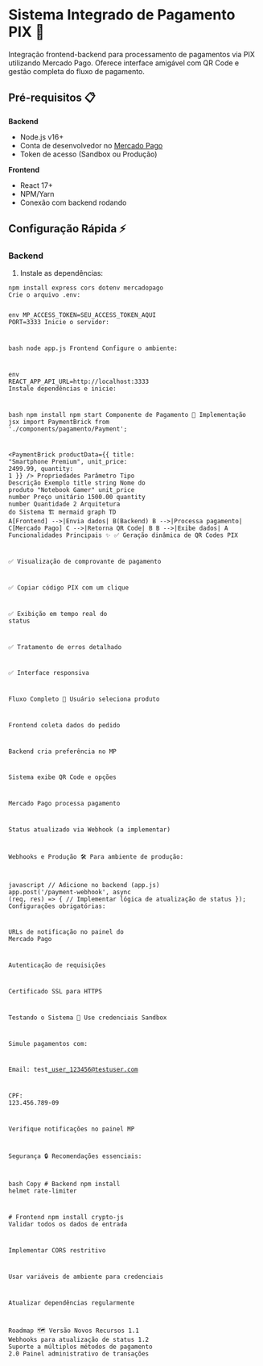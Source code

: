 <h1 class="code-line" data-line-start=0 data-line-end=1 ><a id="Sistema_Integrado_de_Pagamento_PIX__0"></a>Sistema Integrado de Pagamento PIX 🚀</h1>
<p class="has-line-data" data-line-start="2" data-line-end="3">Integração frontend-backend para processamento de pagamentos via PIX utilizando Mercado Pago. Oferece interface amigável com QR Code e gestão completa do fluxo de pagamento.</p>
<h2 class="code-line" data-line-start=4 data-line-end=5 ><a id="Prrequisitos__4"></a>Pré-requisitos 📋</h2>
<p class="has-line-data" data-line-start="6" data-line-end="7"><strong>Backend</strong></p>
<ul>
<li class="has-line-data" data-line-start="7" data-line-end="8">Node.js v16+</li>
<li class="has-line-data" data-line-start="8" data-line-end="9">Conta de desenvolvedor no <a href="https://www.mercadopago.com.br/">Mercado Pago</a></li>
<li class="has-line-data" data-line-start="9" data-line-end="11">Token de acesso (Sandbox ou Produção)</li>
</ul>
<p class="has-line-data" data-line-start="11" data-line-end="12"><strong>Frontend</strong></p>
<ul>
<li class="has-line-data" data-line-start="12" data-line-end="13">React 17+</li>
<li class="has-line-data" data-line-start="13" data-line-end="14">NPM/Yarn</li>
<li class="has-line-data" data-line-start="14" data-line-end="16">Conexão com backend rodando</li>
</ul>
<h2 class="code-line" data-line-start=16 data-line-end=17 ><a id="Configurao_Rpida__16"></a>Configuração Rápida ⚡</h2>
<h3 class="code-line" data-line-start=18 data-line-end=19 ><a id="Backend_18"></a>Backend</h3>
<ol>
<li class="has-line-data" data-line-start="19" data-line-end="20">Instale as dependências:</li>
</ol>
<pre><code class="has-line-data" data-line-start="21" data-line-end="148" class="language-bash">npm install express cors dotenv mercadopago
Crie o arquivo .env:

env
MP_ACCESS_TOKEN=SEU_ACCESS_TOKEN_AQUI
PORT=<span class="hljs-number">3333</span>
Inicie o servidor:

bash
node app.js
Frontend
Configure o ambiente:

env
REACT_APP_API_URL=http://localhost:<span class="hljs-number">3333</span>
Instale dependências e inicie:

bash
npm install
npm start
Componente de Pagamento 💎
Implementação
jsx
import PaymentBrick from <span class="hljs-string">'./components/pagamento/Payment'</span>;

&lt;PaymentBrick 
  productData={{
    title: <span class="hljs-string">"Smartphone Premium"</span>,
    unit_price: <span class="hljs-number">2499.99</span>,
    quantity: <span class="hljs-number">1</span>
  }}
/&gt;
Propriedades
Parâmetro   Tipo    Descrição   Exemplo
title   string  Nome <span class="hljs-keyword">do</span> produto <span class="hljs-string">"Notebook Gamer"</span>
unit_price  number  Preço unitário  <span class="hljs-number">1500.00</span>
quantity    number  Quantidade  <span class="hljs-number">2</span>
Arquitetura <span class="hljs-keyword">do</span> Sistema 🏗️
mermaid
graph TD
  A[Frontend] --&gt;|Envia dados| B(Backend)
  B --&gt;|Processa pagamento| C[Mercado Pago]
  C --&gt;|Retorna QR Code| B
  B --&gt;|Exibe dados| A
Funcionalidades Principais ✨
✅ Geração dinâmica de QR Codes PIX

✅ Visualização de comprovante de pagamento

✅ Copiar código PIX com um clique

✅ Exibição em tempo real <span class="hljs-keyword">do</span> status

✅ Tratamento de erros detalhado

✅ Interface responsiva

Fluxo Completo 🔄
Usuário seleciona produto

Frontend coleta dados <span class="hljs-keyword">do</span> pedido

Backend cria preferência no MP

Sistema exibe QR Code e opções

Mercado Pago processa pagamento

Status atualizado via Webhook (a implementar)

Webhooks e Produção 🛠️
Para ambiente de produção:

javascript
// Adicione no backend (app.js)
app.post(<span class="hljs-string">'/payment-webhook'</span>, async (req, res) =&gt; {
  // Implementar lógica de atualização de status
});
Configurações obrigatórias:

URLs de notificação no painel <span class="hljs-keyword">do</span> Mercado Pago

Autenticação de requisições

Certificado SSL para HTTPS

Testando o Sistema 🧪
Use credenciais Sandbox

Simule pagamentos com:

Email: <span class="hljs-built_in">test</span>_user_123456@testuser.com

CPF: <span class="hljs-number">123.456</span>.<span class="hljs-number">789</span>-<span class="hljs-number">09</span>

Verifique notificações no painel MP

Segurança 🔒
Recomendações essenciais:

bash
Copy
<span class="hljs-comment"># Backend</span>
npm install helmet rate-limiter

<span class="hljs-comment"># Frontend</span>
npm install crypto-js
Validar todos os dados de entrada

Implementar CORS restritivo

Usar variáveis de ambiente para credenciais

Atualizar dependências regularmente

Roadmap 🗺️
Versão  Novos Recursos
<span class="hljs-number">1.1</span> Webhooks para atualização de status
<span class="hljs-number">1.2</span> Suporte a múltiplos métodos de pagamento
<span class="hljs-number">2.0</span> Painel administrativo de transações
</code></pre>
